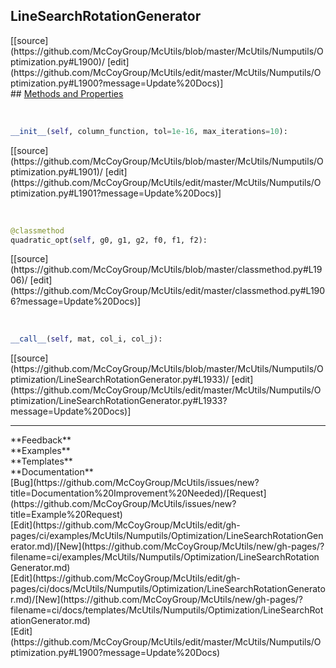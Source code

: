 ## <a id="McUtils.Numputils.Optimization.LineSearchRotationGenerator">LineSearchRotationGenerator</a> 

<div class="docs-source-link" markdown="1">
[[source](https://github.com/McCoyGroup/McUtils/blob/master/McUtils/Numputils/Optimization.py#L1900)/
[edit](https://github.com/McCoyGroup/McUtils/edit/master/McUtils/Numputils/Optimization.py#L1900?message=Update%20Docs)]
</div>









<div class="collapsible-section">
 <div class="collapsible-section collapsible-section-header" markdown="1">
## <a class="collapse-link" data-toggle="collapse" href="#methods" markdown="1"> Methods and Properties</a> <a class="float-right" data-toggle="collapse" href="#methods"><i class="fa fa-chevron-down"></i></a>
 </div>
 <div class="collapsible-section collapsible-section-body collapse show" id="methods" markdown="1">
 
<a id="McUtils.Numputils.Optimization.LineSearchRotationGenerator.__init__" class="docs-object-method">&nbsp;</a> 
```python
__init__(self, column_function, tol=1e-16, max_iterations=10): 
```
<div class="docs-source-link" markdown="1">
[[source](https://github.com/McCoyGroup/McUtils/blob/master/McUtils/Numputils/Optimization.py#L1901)/
[edit](https://github.com/McCoyGroup/McUtils/edit/master/McUtils/Numputils/Optimization.py#L1901?message=Update%20Docs)]
</div>


<a id="McUtils.Numputils.Optimization.LineSearchRotationGenerator.quadratic_opt" class="docs-object-method">&nbsp;</a> 
```python
@classmethod
quadratic_opt(self, g0, g1, g2, f0, f1, f2): 
```
<div class="docs-source-link" markdown="1">
[[source](https://github.com/McCoyGroup/McUtils/blob/master/classmethod.py#L1906)/
[edit](https://github.com/McCoyGroup/McUtils/edit/master/classmethod.py#L1906?message=Update%20Docs)]
</div>


<a id="McUtils.Numputils.Optimization.LineSearchRotationGenerator.__call__" class="docs-object-method">&nbsp;</a> 
```python
__call__(self, mat, col_i, col_j): 
```
<div class="docs-source-link" markdown="1">
[[source](https://github.com/McCoyGroup/McUtils/blob/master/McUtils/Numputils/Optimization/LineSearchRotationGenerator.py#L1933)/
[edit](https://github.com/McCoyGroup/McUtils/edit/master/McUtils/Numputils/Optimization/LineSearchRotationGenerator.py#L1933?message=Update%20Docs)]
</div>
 </div>
</div>












---


<div markdown="1" class="text-secondary">
<div class="container">
  <div class="row">
   <div class="col" markdown="1">
**Feedback**   
</div>
   <div class="col" markdown="1">
**Examples**   
</div>
   <div class="col" markdown="1">
**Templates**   
</div>
   <div class="col" markdown="1">
**Documentation**   
</div>
   <div class="col" markdown="1">
   
</div>
   <div class="col" markdown="1">
   
</div>
   <div class="col" markdown="1">
   
</div>
</div>
  <div class="row">
   <div class="col" markdown="1">
[Bug](https://github.com/McCoyGroup/McUtils/issues/new?title=Documentation%20Improvement%20Needed)/[Request](https://github.com/McCoyGroup/McUtils/issues/new?title=Example%20Request)   
</div>
   <div class="col" markdown="1">
[Edit](https://github.com/McCoyGroup/McUtils/edit/gh-pages/ci/examples/McUtils/Numputils/Optimization/LineSearchRotationGenerator.md)/[New](https://github.com/McCoyGroup/McUtils/new/gh-pages/?filename=ci/examples/McUtils/Numputils/Optimization/LineSearchRotationGenerator.md)   
</div>
   <div class="col" markdown="1">
[Edit](https://github.com/McCoyGroup/McUtils/edit/gh-pages/ci/docs/McUtils/Numputils/Optimization/LineSearchRotationGenerator.md)/[New](https://github.com/McCoyGroup/McUtils/new/gh-pages/?filename=ci/docs/templates/McUtils/Numputils/Optimization/LineSearchRotationGenerator.md)   
</div>
   <div class="col" markdown="1">
[Edit](https://github.com/McCoyGroup/McUtils/edit/master/McUtils/Numputils/Optimization.py#L1900?message=Update%20Docs)   
</div>
   <div class="col" markdown="1">
   
</div>
   <div class="col" markdown="1">
   
</div>
   <div class="col" markdown="1">
   
</div>
</div>
</div>
</div>